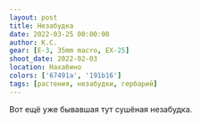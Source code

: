 ```yaml
---
layout: post
title: Незабудка
date: 2022-03-25 00:00:00
author: К.С.
gear: [E-3, 35mm macro, EX-25]
shoot_date: 2022-02-03
location: Нахабино
colors: ['67491a', '191b16']
tags: [растения, незабудки, гербарий]
---
```

Вот ещё уже бывавшая тут сушёная незабудка.

